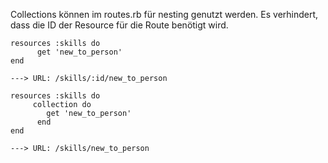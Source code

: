 Collections können im routes.rb für nesting genutzt werden. Es verhindert, dass die ID der Resource für die Route benötigt wird.


```
resources :skills do 
      get 'new_to_person'
end

---> URL: /skills/:id/new_to_person
```


```
resources :skills do 
     collection do
        get 'new_to_person'
      end
end

---> URL: /skills/new_to_person
```


